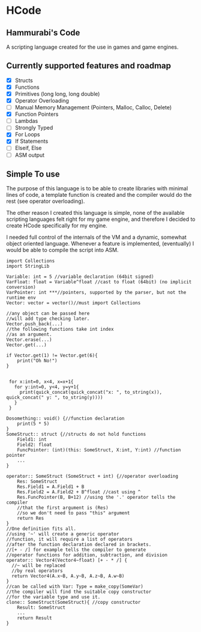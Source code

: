 # HCode

## Hammurabi's Code

A scripting language created for the use in games and game engines.
## Currently supported features and roadmap

 - [x] Structs
 - [x] Functions
 - [x] Primitives (long long, long double)
 - [x] Operator Overloading
 - [ ] Manual Memory Management (Pointers, Malloc, Calloc, Delete)
 - [x] Function Pointers
 - [ ] Lambdas
 - [ ] Strongly Typed
 - [x] For Loops
 - [x] If Statements
 - [ ] Elseif, Else
 - [ ] ASM output

## Simple To use
The purpose of this language is to be able to create libraries with minimal lines of code, a template function is created and the compiler would do the rest (see operator overloading).

The other reason I created this language is simple, none of the available scripting languages felt right for my game engine, and therefore I decided to create HCode specifically for my engine.    

I needed full control of the internals of the VM and a dynamic, somewhat object oriented language.
Whenever a feature is implemented, (eventually) I would be able to compile the script into ASM.

    
    import Collections
    import StringLib
    
    Variable: int = 5 //variable declaration (64bit signed)
    VarFloat: float = Variable^float //cast to float (64bit) (no implicit conversion)
    VarPointer: int ***//pointers, supported by the parser, but not the runtime env
    Vector: vector = vector()//must import Collections
    
    //any object can be passed here
    //will add type checking later.
    Vector.push_back(...)
    //the following functions take int index
    //as an argument.
    Vector.erase(...)
    Vector.get(...)
    
    if Vector.get(1) != Vector.get(6){
        print("Oh No!")
    }
    
    
     for x:int=0, x<4, x=x+1{
       for y:int=0, y<4, y=y+1{
         print(quick_concat(quick_concat("x: ", to_string(x)),   quick_concat(" y: ", to_string(y))))
       }
     }
    
    Dosomething:: void() {//function declaration
	    print(5 * 5)
    }
    SomeStruct:: struct {//structs do not hold functions
	    Field1: int
	    Field2: float
	    FuncPointer: (int)(this: SomeStruct, X:int, Y:int) //function pointer
	    ...
    }
    
    operator:: SomeStruct (SomeStruct + int) {//operator overloading
	    Res: SomeStruct
	    Res.Field1 = A.Field1 + B
	    Res.Field2 = A.Field2 + B^float //cast using ^
	    Res.FuncPointer(B, B+12) //using the '.' operator tells the compiler
	    //that the first argument is (Res)
	    //so we don't need to pass "this" argument
	    return Res
    }
    //One definition fits all.
    //using '~' will create a generic operator
    //function, it will require a list of operators
    //after the function declaration declared in brackets.
    //[+ - /] for example tells the compiler to generate
    //operator functions for addition, subtraction, and division
    operator:: Vector4(Vector4~float) [+ - * /] {
      //~ will be replaced
      //by real operators
      return Vector4(A.x~B, A.y~B, A.z~B, A.w~B)
    }
    //can be called with Var: Type = make_copy(SomeVar)
    //the compiler will find the suitable copy constructor
    //for the variable type and use it.
    clone:: SomeStruct(SomeStruct){ //copy constructor
        Result: SomeStruct
        ...
        return Result
    }
    
